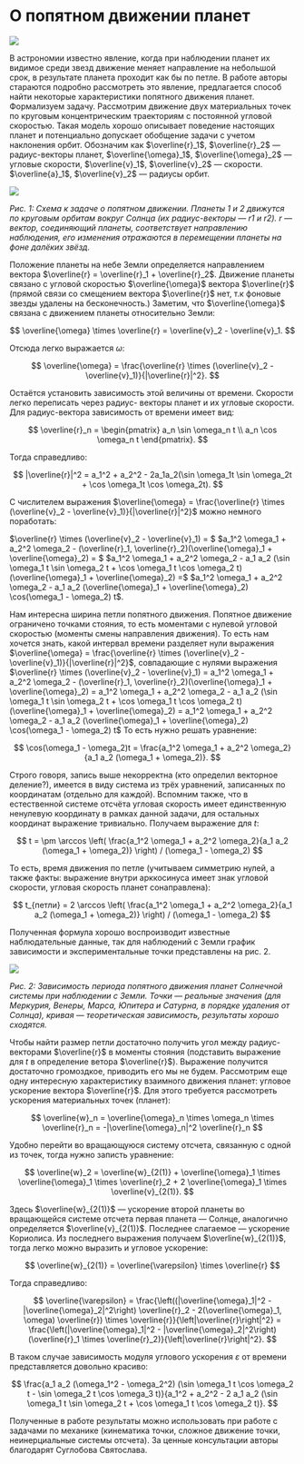 # О попятном движении планет
 
![](opop_1.png)

В астрономии известно явление, когда при наблюдении планет их видимое среди звезд движение меняет направление на небольшой срок, в результате планета проходит как бы по петле. В работе авторы стараются
подробно рассмотреть это явление, предлагается способ найти некоторые характеристики попятного движения планет.
Формализуем задачу. Рассмотрим движение двух материальных точек по круговым концентрическим траекториям с постоянной угловой скоростью. Такая модель хорошо описывает поведение настоящих планет
и потенциально допускает обобщение задачи с учетом наклонения орбит. Обозначим как $\overline{r}_1$, $\overline{r}_2$ — радиус-векторы планет, $\overline{\omega}_1$, $\overline{\omega}_2$ — угловые скорости, $\overline{v}_1$, $\overline{v}_2$  — скорости. $\overline{a}_1$, $\overline{v}_2$   — радиусы орбит.

![](opop_2.png)

*Рис. 1: Схема к задаче о попятном движении. Планеты 1 и 2 движутся по круговым орбитам вокруг Солнца (их радиус-векторы — r1 и r2). r —
вектор, соединяющий планеты, соответствует направлению наблюдения, его изменения отражаются
в перемещении планеты на фоне далёких звёзд.*

Положение планеты на небе Земли определяется направлением вектора $\overline{r} = \overline{r}_1 + \overline{r}_2$. Движение планеты
связано с угловой скоростью $\overline{\omega}$ вектора $\overline{r}$ (прямой связи со смещением вектора $\overline{r}$ нет, т.к фоновые звезды удалены на бесконечность.) Заметим, что $\overline{\omega}$ связана с движением планеты относительно Земли:

$$
\overline{\omega} \times \overline{r} = \overline{v}_2 - \overline{v}_1.
$$

Отсюда легко выражается $\omega$: 

$$
\overline{\omega} = \frac{\overline{r} \times (\overline{v}_2 - \overline{v}_1)}{|\overline{r}|^2}.
$$

Остаётся установить зависимость этой величины от
времени. Скорости легко переписать через радиус- векторы планет и их угловые скорости. Для радиус-вектора
зависимость от времени имеет вид:

$$
\overline{r}_n = \begin{pmatrix} a_n \sin \omega_n t \\ a_n \cos \omega_n t \end{pmatrix}.
$$

Тогда справедливо:

$$
|\overline{r}|^2 = a_1^2 + a_2^2 - 2a_1a_2(\sin \omega_1t \sin \omega_2t + \cos \omega_1t \cos \omega_2t).
$$

С числителем выражения $\overline{\omega} = \frac{\overline{r} \times (\overline{v}_2 - \overline{v}_1)}{|\overline{r}|^2}$ можно немного поработать:


$\overline{r} \times (\overline{v}_2 - \overline{v}_1) = $
$a_1^2 \omega_1 + a_2^2 \omega_2 - (\overline{r}_1, \overline{r}_2)(\overline{\omega}_1 + \overline{\omega}_2) = $
$a_1^2 \omega_1 + a_2^2 \omega_2 - a_1 a_2 (\sin \omega_1 t \sin \omega_2 t + \cos \omega_1 t \cos \omega_2 t)(\overline{\omega}_1 + \overline{\omega}_2) =$
$a_1^2 \omega_1 + a_2^2 \omega_2 - a_1 a_2 (\overline{\omega}_1 + \overline{\omega}_2) \cos(\omega_1 - \omega_2) t$.


Нам интересна ширина петли попятного движения.
Попятное движение ограничено точками стояния, то
есть моментами с нулевой угловой скоростью (моменты смены направления движения). То есть нам хочется знать, какой интервал времени разделяет нули выражения $\overline{\omega} = \frac{\overline{r} \times (\overline{v}_2 - \overline{v}_1)}{|\overline{r}|^2}$, совпадающие с нулями выражения $\overline{r} \times (\overline{v}_2 - \overline{v}_1) = a_1^2 \omega_1 + a_2^2 \omega_2 - (\overline{r}_1, \overline{r}_2)(\overline{\omega}_1 + \overline{\omega}_2) = a_1^2 \omega_1 + a_2^2 \omega_2 - a_1 a_2 (\sin \omega_1 t \sin \omega_2 t + \cos \omega_1 t \cos \omega_2 t)(\overline{\omega}_1 + \overline{\omega}_2) = a_1^2 \omega_1 + a_2^2 \omega_2 - a_1 a_2 (\overline{\omega}_1 + \overline{\omega}_2) \cos(\omega_1 - \omega_2) t$
То есть нужно решать уравнение:

$$
\cos(\omega_1 - \omega_2)t = \frac{a_1^2 \omega_1 + a_2^2 \omega_2}{a_1 a_2 (\omega_1 + \omega_2)}.
$$

Строго говоря, запись выше некорректна (кто определил векторное деление?), имеется в виду система из
трёх уравнений, записанных по координатам (отдельно для каждой). Вспомним также, что в естественной
системе отсчёта угловая скорость имеет единственную ненулевую координату в рамках данной задачи,
для остальных координат выражение тривиально. Получаем выражение для $t$:

$$
t = \pm \arccos \left( \frac{a_1^2 \omega_1 + a_2^2 \omega_2}{a_1 a_2 (\omega_1 + \omega_2)} \right) / (\omega_1 - \omega_2)
$$

То есть, время движения по петле (учитываем симметрию нулей, а также факты: выражение внутри арккосинуса имеет знак угловой скорости, угловая скорость планет сонаправлена):

$$
t_{петли} = 2 \arccos \left( \frac{a_1^2 \omega_1 + a_2^2 \omega_2}{a_1 a_2 (\omega_1 + \omega_2)} \right) / (\omega_1 - \omega_2)
$$

Полученная формула хорошо воспроизводит известные наблюдательные данные, так для наблюдений с
Земли график зависимости и экспериментальные
точки представлены на рис. 2.

![](opop_3.png)

*Рис. 2: Зависимость периода попятного движения
планет Солнечной системы при наблюдении с Земли.
Точки — реальные значения (для Меркурия, Венеры,
Марса, Юпитера и Сатурна, в порядке удаления от
Солнца), кривая — теоретическая зависимость, результаты хорошо сходятся.*

Чтобы найти размер петли достаточно получить угол
между радиус-векторами $\overline{r}$ в моменты стояния (подставить выражение для $t$ в определение ветора $\overline{r}$). Выражение получится достаточно громоздкое, приводить его мы не будем.
Рассмотрим еще одну интересную характеристику взаимного движения планет: угловое ускорение вектора $\overline{r}$. Для этого требуется рассмотреть ускорения материальных точек (планет):

$$
\overline{w}_n = \overline{\omega}_n \times \omega_n \times \overline{r}_n = -|\overline{\omega}_n|^2 \overline{r}_n
$$

Удобно перейти во вращающуюся систему отсчета,
связанную с одной из точек, тогда нужно записть уравнение:

$$
\overline{w}_2 = \overline{w}_{2(1)} + \overline{\omega}_1 \times \overline{\omega}_1 \times \overline{r}_2 + 2 \overline{\omega}_1 \times \overline{v}_{2(1)}.
$$

Здесь 
$\overline{w}_{2(1)}$ — ускорение второй планеты во вращающейся системе отсчета первая планета — Солнце, аналогично определяется $\overline{v}_{2(1)}$. Последнее слагаемое —
ускорение Кориолиса. Из последнего выражения получаем $\overline{w}_{2(1)}$, тогда легко можно выразить и угловое
ускорение:

$$
\overline{w}_{2(1)} = \overline{\varepsilon} \times \overline{r}
$$

Тогда справедливо:

$$
\overline{\varepsilon} = \frac{\left((|\overline{\omega}_1|^2 - |\overline{\omega}_2|^2\right) \overline{r}_2 - 2(\overline{\omega}_1, \omega) \overline{r}) \times \overline{r}}{\left|\overline{r}\right|^2} = \frac{\left(|\overline{\omega}_1|^2 - |\overline{\omega}_2|^2\right) (\overline{r}_1 \times \overline{r}_2)}{\left|\overline{r}\right|^2}.
$$

В таком случае зависимость модуля углового ускорения $\varepsilon$ от времени представляется довольно красиво:

$$
\frac{a_1 a_2 (\omega_1^2 - \omega_2^2) (\sin \omega_1 t \cos \omega_2 t - \sin \omega_2 t \cos \omega_3 t)}{a_1^2 + a_2^2 - 2 a_1 a_2 (\sin \omega_1 t \sin \omega_2 t + \cos \omega_1 t \cos \omega_2 t)}.
$$

Полученные в работе результаты можно использовать
при работе с задачами по механике (кинематика точки, сложное движение точки, неинерциальные системы отсчета). За ценные консультации авторы благодарят Суглобова Святослава.